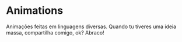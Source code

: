 # Animations
Animações feitas em linguagens diversas.
Quando tu tiveres uma ideia massa, compartilha comigo, ok? Abraco!
